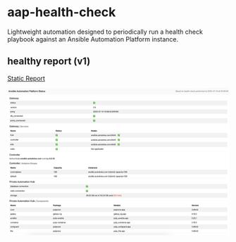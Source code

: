 # aap-health-check

Lightweight automation designed to periodically run a health check playbook against an Ansible Automation Platform instance.

## healthy report (v1)

[Static Report](https://reports.autodotes.com/misc/aap_health_check.html)

![Healthy AAP Report](./.attachments/health_check_report_v1.png)